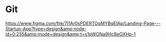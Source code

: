 # Git
https://www.figma.com/file/7l1Ar0sPDERTOqMYBqElAp/Landing-Page---Startup-App?type=design&amp;node-id=0:255&amp;mode=design&amp;t=s1pWONa9Hc8eGXHp-1
